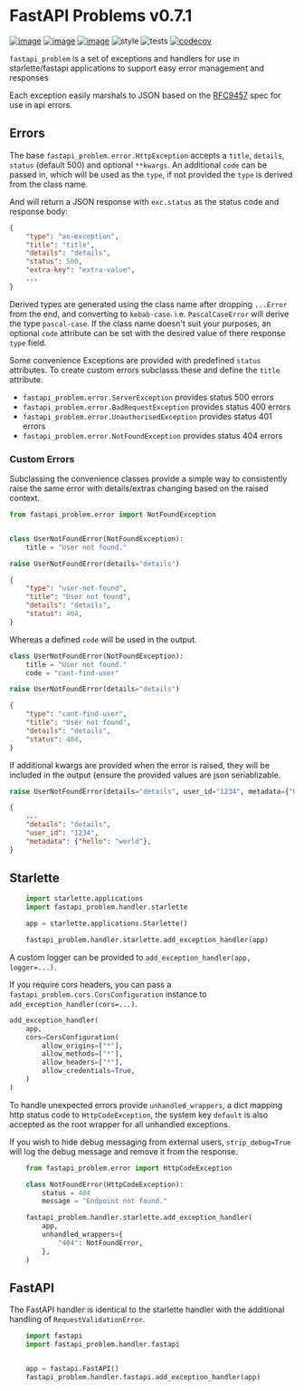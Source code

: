 # FastAPI Problems v0.7.1
[![image](https://img.shields.io/pypi/v/fastapi_problem.svg)](https://pypi.org/project/fastapi-problem/)
[![image](https://img.shields.io/pypi/l/fastapi_problem.svg)](https://pypi.org/project/fastapi-problem/)
[![image](https://img.shields.io/pypi/pyversions/fastapi_problem.svg)](https://pypi.org/project/fastapi-problem/)
![style](https://github.com/NRWLDev/fastapi-problem/actions/workflows/style.yml/badge.svg)
![tests](https://github.com/NRWLDev/fastapi-problem/actions/workflows/tests.yml/badge.svg)
[![codecov](https://codecov.io/gh/NRWLDev/fastapi-problem/branch/main/graph/badge.svg)](https://codecov.io/gh/NRWLDev/fastapi-problem)

`fastapi_problem` is a set of exceptions and handlers for use in starlette/fastapi
applications to support easy error management and responses

Each exception easily marshals to JSON based on the
[RFC9457](https://www.rfc-editor.org/rfc/rfc9457.html) spec for use in api
errors.

## Errors

The base `fastapi_problem.error.HttpException` accepts a `title`, `details`, `status`
(default 500) and optional `**kwargs`. An additional `code` can be passed in,
which will be used as the `type`, if not provided the `type` is derived from
the class name.

And will return a JSON response with `exc.status` as the status code and response body:

```json
{
    "type": "an-exception",
    "title": "title",
    "details": "details",
    "status": 500,
    "extra-key": "extra-value",
    ...
}
```

Derived types are generated using the class name after dropping `...Error` from
the end, and converting to `kebab-case`. i.e. `PascalCaseError` will derive the
type `pascal-case`. If the class name doesn't suit your purposes, an optional
`code` attribute can be set with the desired value of there response `type`
field.

Some convenience Exceptions are provided with predefined `status` attributes.
To create custom errors subclasss these and define the `title` attribute.

* `fastapi_problem.error.ServerException` provides status 500 errors
* `fastapi_problem.error.BadRequestException` provides status 400 errors
* `fastapi_problem.error.UnauthorisedException` provides status 401 errors
* `fastapi_problem.error.NotFoundException` provides status 404 errors

### Custom Errors

Subclassing the convenience classes provide a simple way to consistently raise the same error
with details/extras changing based on the raised context.

```python
from fastapi_problem.error import NotFoundException


class UserNotFoundError(NotFoundException):
    title = "User not found."

raise UserNotFoundError(details="details")
```

```json
{
    "type": "user-not-found",
    "title": "User not found",
    "details": "details",
    "status": 404,
}
```

Whereas a defined `code` will be used in the output.

```python
class UserNotFoundError(NotFoundException):
    title = "User not found."
    code = "cant-find-user"

raise UserNotFoundError(details="details")
```

```json
{
    "type": "cant-find-user",
    "title": "User not found",
    "details": "details",
    "status": 404,
}
```

If additional kwargs are provided when the error is raised, they will be
included in the output (ensure the provided values are json seriablizable.


```python
raise UserNotFoundError(details="details", user_id="1234", metadata={"hello": "world"})
```

```json
{
    ...
    "details": "details",
    "user_id": "1234",
    "metadata": {"hello": "world"},
}
```

## Starlette


```python
    import starlette.applications
    import fastapi_problem.handler.starlette

    app = starlette.applications.Starlette()

    fastapi_problem.handler.starlette.add_exception_handler(app)
```

A custom logger can be provided to `add_exception_handler(app, logger=...)`.

If you require cors headers, you can pass a `fastapi_problem.cors.CorsConfiguration`
instance to `add_exception_handler(cors=...)`.

```python
add_exception_handler(
    app,
    cors=CorsConfiguration(
        allow_origins=["*"],
        allow_methods=["*"],
        allow_headers=["*"],
        allow_credentials=True,
    )
)
```

To handle unexpected errors provide `unhandled_wrappers`, a dict mapping http
status code to `HttpCodeException`, the system key `default` is also accepted
as the root wrapper for all unhandled exceptions.

If you wish to hide debug messaging from external users, `strip_debug=True`
will log the debug message and remove it from the response.

```python
    from fastapi_problem.error import HttpCodeException

    class NotFoundError(HttpCodeException):
        status = 404
        message = "Endpoint not found."

    fastapi_problem.handler.starlette.add_exception_handler(
        app,
        unhandled_wrappers={
            "404": NotFoundError,
        },
    )
```

## FastAPI

The FastAPI handler is identical to the starlette handler with the additional
handling of `RequestValidationError`.

```python
    import fastapi
    import fastapi_problem.handler.fastapi


    app = fastapi.FastAPI()
    fastapi_problem.handler.fastapi.add_exception_handler(app)
```
